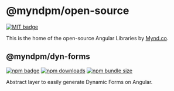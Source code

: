 # @myndpm/open-source

[![MIT badge](http://img.shields.io/badge/license-MIT-brightgreen.svg)](https://opensource.org/licenses/MIT)

This is the home of the open-source Angular Libraries by [Mynd.co](https://mynd.co).

## @myndpm/dyn-forms

[![npm badge](https://badge.fury.io/js/%40myndpm%2Fdyn-forms.svg)](https://www.npmjs.com/package/@myndpm/dyn-forms)
[![npm downloads](https://img.shields.io/npm/dm/@myndpm/dyn-forms.svg?style=flat)](https://npmcharts.com/compare/@myndpm/dyn-forms?minimal=true)
[![npm bundle size](https://img.shields.io/bundlephobia/minzip/@myndpm/dyn-forms)](https://bundlephobia.com/result?p=@myndpm/dyn-forms)

Abstract layer to easily generate Dynamic Forms on Angular.
